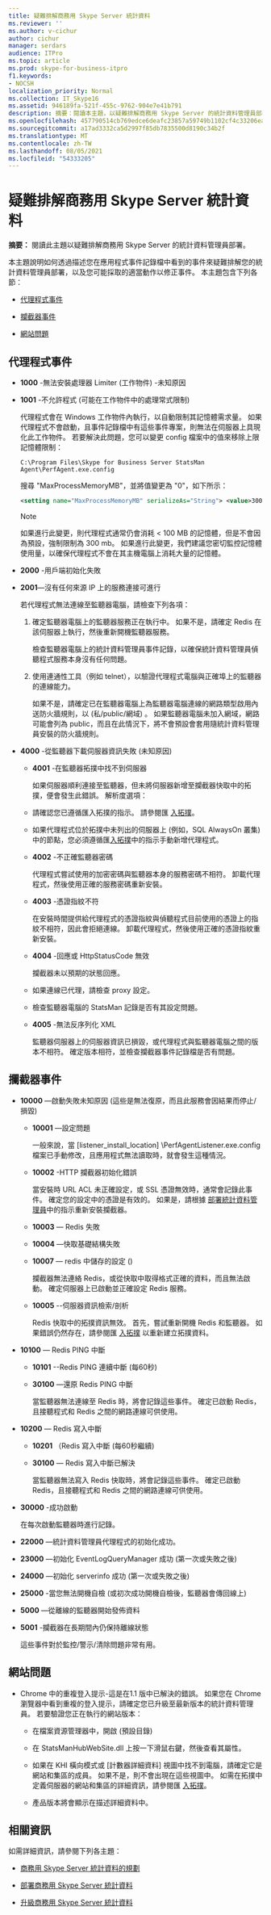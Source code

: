 ```yaml
---
title: 疑難排解商務用 Skype Server 統計資料
ms.reviewer: ''
ms.author: v-cichur
author: cichur
manager: serdars
audience: ITPro
ms.topic: article
ms.prod: skype-for-business-itpro
f1.keywords:
- NOCSH
localization_priority: Normal
ms.collection: IT_Skype16
ms.assetid: 946189fa-521f-455c-9762-904e7e41b791
description: 摘要：閱讀本主題，以疑難排解商務用 Skype Server 的統計資料管理員部署。
ms.openlocfilehash: 457790514cb769edce6deafc23857a59749b1102cf4c33206eac836d11c75c6a
ms.sourcegitcommit: a17ad3332ca5d2997f85db7835500d8190c34b2f
ms.translationtype: MT
ms.contentlocale: zh-TW
ms.lasthandoff: 08/05/2021
ms.locfileid: "54333205"
---
```

# <a name="troubleshoot-statistics-manager-for-skype-for-business-server"></a>疑難排解商務用 Skype Server 統計資料
 
**摘要：** 閱讀此主題以疑難排解商務用 Skype Server 的統計資料管理員部署。
  
本主題說明如何透過描述您在應用程式事件記錄檔中看到的事件來疑難排解您的統計資料管理員部署，以及您可能採取的適當動作以修正事件。 本主題包含下列各節：
  
- [代理程式事件](troubleshoot.md#BKMK_Agent)
    
- [攔截器事件](troubleshoot.md#BKMK_Listener)
    
- [網站問題](troubleshoot.md#BKMK_Website)
    
## <a name="agent-events"></a>代理程式事件
<a name="BKMK_Agent"> </a>

- **1000** -無法安裝處理器 Limiter (工作物件) -未知原因
    
- **1001** -不允許程式 (可能在工作物件中的處理常式限制) 
    
    代理程式會在 Windows 工作物件內執行，以自動限制其記憶體需求量。 如果代理程式不會啟動，且事件記錄檔中有這些事件專案，則無法在伺服器上具現化此工作物件。 若要解決此問題，您可以變更 config 檔案中的值來移除上限記憶體限制：
    
  ```console
  C:\Program Files\Skype for Business Server StatsMan Agent\PerfAgent.exe.config
  ```

    搜尋 "MaxProcessMemoryMB"，並將值變更為 "0"，如下所示：
    
  ```xml
  <setting name="MaxProcessMemoryMB" serializeAs="String"> <value>300</value> </setting>
  ```

    > [!NOTE]
    > 如果進行此變更，則代理程式通常仍會消耗 \< 100 MB 的記憶體，但是不會因為預設，強制限制為 300 mb。 如果進行此變更，我們建議您密切監控記憶體使用量，以確保代理程式不會在其主機電腦上消耗大量的記憶體。 
  
- **2000** -用戶端初始化失敗
    
- **2001**—沒有任何來源 IP 上的服務連接可進行
    
    若代理程式無法連線至監聽器電腦，請檢查下列各項：
    
    1. 確定監聽器電腦上的監聽器服務正在執行中。 如果不是，請確定 Redis 在該伺服器上執行，然後重新開機監聽器服務。
        
        檢查監聽器電腦上的統計資料管理員事件記錄，以確保統計資料管理員偵聽程式服務本身沒有任何問題。
        
    2. 使用連通性工具（例如 telnet），以驗證代理程式電腦與正確埠上的監聽器的連線能力。
        
        如果不是，請確定已在監聽器電腦上為監聽器電腦連線的網路類型啟用內送防火牆規則，以 (私/public/網域) 。 如果監聽器電腦未加入網域，網路可能會列為 public，而且在此情況下，將不會預設會套用隨統計資料管理員安裝的防火牆規則。
    
- **4000** -從監聽器下載伺服器資訊失敗 (未知原因) 
    
  - **4001** -在監聽器拓撲中找不到伺服器
    
    如果伺服器順利連接至監聽器，但未將伺服器新增至攔截器快取中的拓撲，便會發生此錯誤。 解析度選項：
    
  - 請確認您已遵循匯入拓撲的指示。 請參閱匯 [入拓撲](deploy.md#BKMK_ImportTopology)。 
    
  - 如果代理程式位於拓撲中未列出的伺服器上 (例如，SQL AlwaysOn 叢集) 中的節點，您必須遵循匯[入拓撲](deploy.md#BKMK_ImportTopology)中的指示手動新增代理程式。
    
  - **4002** -不正確監聽器密碼
    
    代理程式嘗試使用的加密密碼與監聽器本身的服務密碼不相符。 卸載代理程式，然後使用正確的服務密碼重新安裝。
    
  - **4003** -憑證指紋不符
    
    在安裝時間提供給代理程式的憑證指紋與偵聽程式目前使用的憑證上的指紋不相符，因此會拒絕連線。 卸載代理程式，然後使用正確的憑證指紋重新安裝。
    
  - **4004** -回應或 HttpStatusCode 無效
    
    攔截器未以預期的狀態回應。 
    
  - 如果連線已代理，請檢查 proxy 設定。
    
  - 檢查監聽器電腦的 StatsMan 記錄是否有其設定問題。
    
  - **4005** -無法反序列化 XML
    
    監聽器伺服器上的伺服器資訊已損毀，或代理程式與監聽器電腦之間的版本不相符。 確定版本相符，並檢查攔截器事件記錄檔是否有問題。
    
## <a name="listener-events"></a>攔截器事件
<a name="BKMK_Listener"> </a>

- **10000** —啟動失敗未知原因 (這些是無法復原，而且此服務會因結果而停止/損毀) 
    
  - **10001** —設定問題
    
    一般來說，當 [listener_install_location] \PerfAgentListener.exe.config 檔案已手動修改，且應用程式無法讀取時，就會發生這種情況。
    
  - **10002** -HTTP 攔截器初始化錯誤
    
    當安裝時 URL ACL 未正確設定，或 SSL 憑證無效時，通常會記錄此事件。 確定您的設定中的憑證是有效的。 如果是，請根據 [部署統計資料管理員](deploy.md#BKMK_Deploy)中的指示重新安裝攔截器。
    
  - **10003** — Redis 失敗
    
  - **10004** —快取基礎結構失敗
    
  - **10007** — redis 中儲存的設定 () 
    
    攔截器無法連絡 Redis，或從快取中取得格式正確的資料，而且無法啟動。 確定伺服器上已啟動並正確設定 Redis 服務。
    
  - **10005** --伺服器資訊檢索/剖析
    
    Redis 快取中的拓撲資訊無效。 首先，嘗試重新開機 Redis 和監聽器。 如果錯誤仍然存在，請參閱匯 [入拓撲](deploy.md#BKMK_ImportTopology) 以重新建立拓撲資料。
    
- **10100** — Redis PING 中斷
    
  - **10101** --Redis PING 連續中斷 (每60秒) 
    
  - **30100** —還原 Redis PING 中斷
    
    當監聽器無法連線至 Redis 時，將會記錄這些事件。 確定已啟動 Redis，且接聽程式和 Redis 之間的網路連線可供使用。
    
- **10200** — Redis 寫入中斷
    
  - **10201** （Redis 寫入中斷 (每60秒繼續) 
    
  - **30100** — Redis 寫入中斷已解決
    
    當監聽器無法寫入 Redis 快取時，將會記錄這些事件。 確定已啟動 Redis，且接聽程式和 Redis 之間的網路連線可供使用。
    
- **30000** -成功啟動
    
    在每次啟動監聽器時進行記錄。
    
- **22000** —統計資料管理員代理程式的初始化成功。
    
- **23000** —初始化 EventLogQueryManager 成功 (第一次或失敗之後) 
    
- **24000** —初始化 serverinfo 成功 (第一次或失敗之後) 
    
- **25000** -當您無法開機自檢 (或初次成功開機自檢後，監聽器會傳回線上) 
    
- **5000** —從離線的監聽器開始發佈資料
    
- **5001** -攔截器在長期間內仍保持離線狀態
    
    這些事件對於監控/警示/清除問題非常有用。
    
## <a name="website-issues"></a>網站問題
<a name="BKMK_Website"> </a>

- Chrome 中的重複登入提示-這是在1.1 版中已解決的錯誤。 如果您在 Chrome 瀏覽器中看到重複的登入提示，請確定您已升級至最新版本的統計資料管理員。 若要驗證您正在執行的網站版本：
    
  - 在檔案資源管理器中，開啟 (預設目錄) 
    
  - 在 StatsManHubWebSite.dll 上按一下滑鼠右鍵，然後查看其屬性。
    
  - 如果在 KHI 橫向模式或 [計數器詳細資料] 視圖中找不到電腦，請確定它是網站和集區的成員。 如果不是，則不會出現在這些視圖中。 如需在拓撲中定義伺服器的網站和集區的詳細資訊，請參閱匯 [入拓撲](deploy.md#BKMK_ImportTopology)。
    
  - 產品版本將會顯示在描述詳細資料中。
    
## <a name="for-more-information"></a>相關資訊
<a name="BKMK_Website"> </a>

如需詳細資訊，請參閱下列各主題：
  
- [商務用 Skype Server 統計資料的規劃](plan.md)
    
- [部署商務用 Skype Server 統計資料](deploy.md)
    
- [升級商務用 Skype Server 統計資料](upgrade.md)
